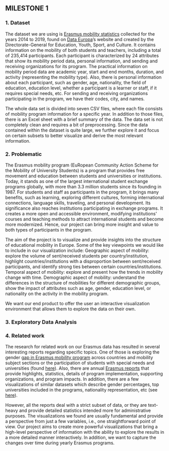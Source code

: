 ## MILESTONE 1

### 1. Dataset
The dataset we are using is [Erasmus mobility statistics](https://data.europa.eu/data/datasets/erasmus-mobility-statistics-2014-2019-v2?locale=en) collected for the years 2014 to 2019, found on [Data Europa](https://data.europa.eu/en)’s website and created by the Directorate-General for Education, Youth, Sport, and Culture. It contains information on the mobility of both students and teachers, including a total of 235,414 participants. Each participant is characterized by 24 attributes that show its mobility period data, personal information, and sending and receiving organizations for its program. The practical information on mobility period data are academic year, start and end months, duration, and activity (representing the mobility type). Also, there is personal information about each participant, such as gender, age, nationality, the field of education, education level, whether a participant is a learner or staff, if it requires special needs, etc. For sending and receiving organizations participating in the program, we have their codes, city, and names. 

The whole data set is divided into seven CSV files, where each file consists of mobility program information for a specific year. In addition to those files, there is an Excel sheet with a brief summary of the data. The data set is not completely clean and requires a bit of preprocessing. Since the data contained within the dataset is quite large, we further explore it and focus on certain subsets to better visualize and derive the most relevant information.

### 2. Problematic
The Erasmus mobility program (EuRopean Community Action Scheme for the Mobility of University Students) is a program that provides free movement and education between students and universities or institutions. Today, it stands as one of the largest international student exchange programs globally, with more than 3.3 million students since its founding in 1987. For students and staff as participants in the program, it brings many benefits, such as learning, exploring different cultures, forming international connections, language skills, traveling, and personal development. Its significance also reaches institutions participating in exchange programs. It creates a more open and accessible environment, modifying institutions' courses and teaching methods to attract international students and become more modernized. Hence, our project can bring more insight and value to both types of participants in the program.

The aim of the project is to visualize and provide insights into the structure of educational mobility in Europe. Some of the key viewpoints we would like to include in our visualization include:
Geographic aspect of mobility: explore the volume of sent/received students per country/institution, highlight countries/institutions with a disproportion between sent/received participants, and identify strong ties between certain countries/institutions.
Temporal aspect of mobility: explore and present how the trends in mobility change with time.
Demographic aspect of mobility: understand the differences in the structure of mobilities for different demographic groups, show the impact of attributes such as age, gender, education level, or nationality on the activity in the mobility program.

We want our end product to offer the user an interactive visualization environment that allows them to explore the data on their own.

### 3. Exploratory Data Analysis

### 4. Related work
The research for related work on our Erasmus data has resulted in several interesting reports regarding specific topics. One of those is exploring the gender [gap in Erasmus mobility program](https://www.researchgate.net/publication/295683821_Gender_gap_in_the_ERASMUS_mobility_program) across countries and mobility subject sections or the participation of students with special needs and universities (found [here](https://www.researchgate.net/publication/355858396_Inclusive_universities_evidence_from_the_Erasmus_program)). Also, there are annual [Erasmus reports](https://op.europa.eu/en/publication-detail/-/publication/7bda9285-5cc4-11ec-91ac-01aa75ed71a1/language-en) that provide highlights, statistics, details of program implementation, supporting organizations, and program impacts. In addition, there are a few visualizations of similar datasets which describe gender percentages, top universities included in the programs, nationality representation, etc (see [here](https://towardsdatascience.com/analyzing-erasmus-study-exchanges-with-pandas-e1da38896265)). 

However, all the reports deal with a strict subset of data, or they are text-heavy and provide detailed statistics intended more for administrative purposes. The visualizations we found are usually fundamental and provide a perspective from just a few variables, i.e., one straightforward point of view. Our project aims to create more powerful visualizations that bring a high-level perspective of information with the ability to explore the results in a more detailed manner interactively. In addition, we want to capture the changes over time during yearly Erasmus programs.
